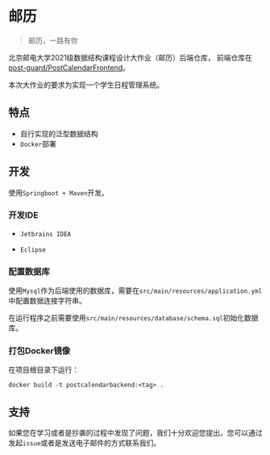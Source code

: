 # 邮历

> 邮历，一路有你

北京邮电大学2021级数据结构课程设计大作业（邮历）后端仓库，
前端仓库在[post-guard/PostCalendarFrontend](https://github.com/post-guard/PostCalendarFrontend)。

本次大作业的要求为实现一个学生日程管理系统。

## 特点

- 自行实现的泛型数据结构
- `Docker`部署

## 开发

使用`Springboot + Maven`开发。

### 开发IDE

- `Jetbrains IDEA`

- `Eclipse`

### 配置数据库

使用`Mysql`作为后端使用的数据库，需要在`src/main/resources/application.yml`中配置数据连接字符串。

在运行程序之前需要使用`src/main/resources/database/schema.sql`初始化数据库。

### 打包Docker镜像

在项目根目录下运行：

```shell
docker build -t postcalendarbackend:<tag> .
```

## 支持

如果您在学习或者是抄袭的过程中发现了问题，我们十分欢迎您提出，您可以通过发起`issue`或者是发送电子邮件的方式联系我们。


